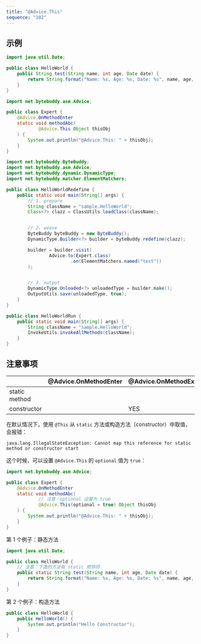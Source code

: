 ```yaml
---
title: "@Advice.This"
sequence: "102"
---
```


## 示例

```java
import java.util.Date;

public class HelloWorld {
    public String test(String name, int age, Date date) {
        return String.format("Name: %s, Age: %s, Date: %s", name, age, date);
    }
}
```

```java
import net.bytebuddy.asm.Advice;

public class Expert {
    @Advice.OnMethodEnter
    static void methodAbc(
            @Advice.This Object thisObj
    ) {
        System.out.println("@Advice.This: " + thisObj);
    }
}
```

```java
import net.bytebuddy.ByteBuddy;
import net.bytebuddy.asm.Advice;
import net.bytebuddy.dynamic.DynamicType;
import net.bytebuddy.matcher.ElementMatchers;

public class HelloWorldRedefine {
    public static void main(String[] args) {
        // 1. prepare
        String className = "sample.HelloWorld";
        Class<?> clazz = ClassUtils.loadClass(className);


        // 2. weave
        ByteBuddy byteBuddy = new ByteBuddy();
        DynamicType.Builder<?> builder = byteBuddy.redefine(clazz);

        builder = builder.visit(
                Advice.to(Expert.class)
                        .on(ElementMatchers.named("test"))
        );


        // 3. output
        DynamicType.Unloaded<?> unloadedType = builder.make();
        OutputUtils.save(unloadedType, true);
    }
}
```

```java
public class HelloWorldRun {
    public static void main(String[] args) {
        String className = "sample.HelloWorld";
        InvokeUtils.invokeAllMethods(className);
    }
}
```

## 注意事项

|               | @Advice.OnMethodEnter | @Advice.OnMethodExit |
|---------------|-----------------------|----------------------|
| static method |                       |                      |
| constructor   |                       | YES                  |

在默认情况下，使用 `@This` 从 `static` 方法或构造方法（constructor）中取值，会报错：

```text
java.lang.IllegalStateException: Cannot map this reference for static method or constructor start
```

这个时候，可以设置 `@Advice.This` 的 `optional` 值为 `true`：

```java
import net.bytebuddy.asm.Advice;

public class Expert {
    @Advice.OnMethodEnter
    static void methodAbc(
            // 注意：optional 设置为 true
            @Advice.This(optional = true) Object thisObj
    ) {
        System.out.println("@Advice.This: " + thisObj);
    }
}
```

第 1 个例子：静态方法

```java
import java.util.Date;

public class HelloWorld {
    // 注意：下面的方法有 static 修饰符
    public static String test(String name, int age, Date date) {
        return String.format("Name: %s, Age: %s, Date: %s", name, age, date);
    }
}
```

第 2 个例子：构造方法

```java
public class HelloWorld {
    public HelloWorld() {
        System.out.println("Hello Constructor");
    }
}
```


